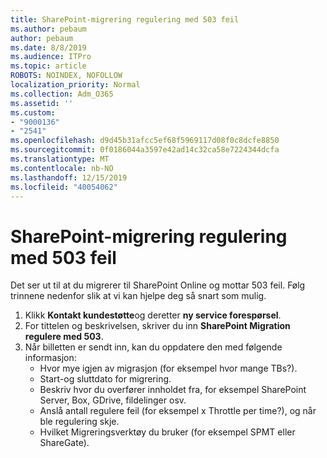 ```yaml
---
title: SharePoint-migrering regulering med 503 feil
ms.author: pebaum
author: pebaum
ms.date: 8/8/2019
ms.audience: ITPro
ms.topic: article
ROBOTS: NOINDEX, NOFOLLOW
localization_priority: Normal
ms.collection: Adm_O365
ms.assetid: ''
ms.custom:
- "9000136"
- "2541"
ms.openlocfilehash: d9d45b31afcc5ef68f5969117d08f0c8dcfe8850
ms.sourcegitcommit: 0f0186044a3597e42ad14c32ca58e7224344dcfa
ms.translationtype: MT
ms.contentlocale: nb-NO
ms.lasthandoff: 12/15/2019
ms.locfileid: "40054062"
---
```

# <a name="sharepoint-migration-throttling-with-503-errors"></a>SharePoint-migrering regulering med 503 feil

Det ser ut til at du migrerer til SharePoint Online og mottar 503 feil. Følg trinnene nedenfor slik at vi kan hjelpe deg så snart som mulig. 

1. Klikk **Kontakt kundestøtte**og deretter **ny service forespørsel**.
2. For tittelen og beskrivelsen, skriver du inn **SharePoint Migration regulere med 503**.
3. Når billetten er sendt inn, kan du oppdatere den med følgende informasjon:
    - Hvor mye igjen av migrasjon (for eksempel hvor mange TBs?).
    - Start-og sluttdato for migrering.
    - Beskriv hvor du overfører innholdet fra, for eksempel SharePoint Server, Box, GDrive, fildelinger osv.
    - Anslå antall regulere feil (for eksempel x Throttle per time?), og når ble regulering skje.
    - Hvilket Migreringsverktøy du bruker (for eksempel SPMT eller ShareGate).


